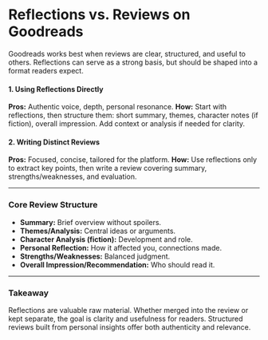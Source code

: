 # Reflections vs. Reviews on Goodreads

Goodreads works best when reviews are clear, structured, and useful to others. Reflections can serve as a strong basis, but should be shaped into a format readers expect.

#### 1. Using Reflections Directly

**Pros:** Authentic voice, depth, personal resonance.
**How:** Start with reflections, then structure them: short summary, themes, character notes (if fiction), overall impression. Add context or analysis if needed for clarity.

#### 2. Writing Distinct Reviews

**Pros:** Focused, concise, tailored for the platform.
**How:** Use reflections only to extract key points, then write a review covering summary, strengths/weaknesses, and evaluation.

---

### Core Review Structure

* **Summary:** Brief overview without spoilers.
* **Themes/Analysis:** Central ideas or arguments.
* **Character Analysis (fiction):** Development and role.
* **Personal Reflection:** How it affected you, connections made.
* **Strengths/Weaknesses:** Balanced judgment.
* **Overall Impression/Recommendation:** Who should read it.

---

### Takeaway

Reflections are valuable raw material. Whether merged into the review or kept separate, the goal is clarity and usefulness for readers. Structured reviews built from personal insights offer both authenticity and relevance.